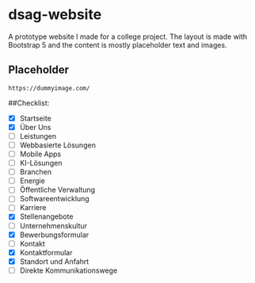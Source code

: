 # dsag-website

A prototype website I made for a college project. The layout is made with Bootstrap 5 and the content is mostly
placeholder text and images.

## Placeholder

    https://dummyimage.com/

##Checklist:

- [x] Startseite
- [x] Über Uns
- [ ] Leistungen
- [ ] Webbasierte Lösungen
- [ ] Mobile Apps
- [ ] KI-Lösungen
- [ ] Branchen
- [ ] Energie
- [ ] Öffentliche Verwaltung
- [ ] Softwareentwicklung
- [ ] Karriere
- [x] Stellenangebote
- [ ] Unternehmenskultur
- [x] Bewerbungsformular
- [ ] Kontakt
- [x] Kontaktformular
- [x] Standort und Anfahrt
- [ ] Direkte Kommunikationswege